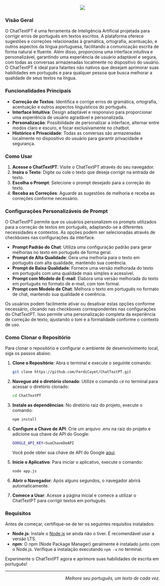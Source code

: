 <div align='center'>
  <a href='https://chattextpt.vercel.app/'>
    <img src='https://lh3.googleusercontent.com/pw/AP1GczOgn3D9ODkHCcasM2tQwjG7BlGzrbRE74u1BSR0SgHt1NrFHHvaWgHWCUmdzD1_HpLp72ArNSmQlulzPNhY9K4_HV0r1pCfvzOyGPFt25vLM1U4-C7J4ISi1_FCx9dLJIfdUcUr8kVE047zj9IylBW3lg=w820-h320-s-no-gm'>
  </a>
</div>

### Visão Geral

O ChatTextPT é uma ferramenta de Inteligência Artificial projetada para corrigir erros de português em textos escritos. A plataforma oferece sugestões e correções relacionadas à gramática, ortografia, acentuação, e outros aspectos da língua portuguesa, facilitando a comunicação escrita de forma natural e fluente. Além disso, proporciona uma interface intuitiva e personalizável, garantindo uma experiência de usuário adaptável e segura, com todas as conversas armazenadas localmente no dispositivo do usuário. O ChatTextPT é ideal para falantes não nativos que desejam aprimorar suas habilidades em português e para qualquer pessoa que busca melhorar a qualidade de seus textos na língua.

### Funcionalidades Principais

- **Correção de Textos**: Identifica e corrige erros de gramática, ortografia, acentuação e outros aspectos linguísticos do português.
- **Interface Intuitiva**: Design adaptável e responsivo para proporcionar uma experiência de usuário agradável e personalizada.
- **Personalização**: Possibilidade de personalizar a interface, alternar entre modos claro e escuro, e focar exclusivamente no chatbot.
- **Histórico e Privacidade**: Todas as conversas são armazenadas localmente no dispositivo do usuário para garantir privacidade e segurança.

### Como Usar

1. **Acesse o ChatTextPT**: Visite o ChatTextPT através do seu navegador.
2. **Insira o Texto**: Digite ou cole o texto que deseja corrigir na entrada de texto.
3. **Escolha o Prompt**: Selecione o prompt desejado para a correção do texto.
4. **Receba as Correções**: Aguarde as sugestões de melhoria e receba as correções conforme necessário.

### Configurações Personalizáveis de Prompt

O ChatTextPT permite que os usuários personalizem os prompts utilizados para a correção de textos em português, adaptando-se a diferentes necessidades e contextos. As opções podem ser selecionadas através de checkboxes nas configurações da interface.

- **Prompt Padrão do Chat**: Utiliza uma configuração padrão para gerar melhorias no texto em português de forma geral.
- **Prompt de Alta Qualidade**: Gera uma melhoria para o texto em português com alta qualidade, mantendo sua coerência.
- **Prompt de Baixa Qualidade**: Fornece uma versão melhorada do texto em português com uma qualidade mais simples e acessível.
- **Prompt com Modelo de E-mail**: Elabora uma versão melhorada do texto em português no formato de e-mail, com tom formal.
- **Prompt com Modelo de Chat**: Melhora o texto em português no formato de chat, mantendo sua qualidade e coerência.

Os usuários podem facilmente ativar ou desativar estas opções conforme necessário, clicando nas checkboxes correspondentes nas configurações do ChatTextPT. Isso permite uma personalização completa da experiência de correção de texto, ajustando o tom e a formalidade conforme o contexto de uso.

### Como Clonar o Repositório

Para clonar o repositório e configurar o ambiente de desenvolvimento local, siga os passos abaixo:

1. **Clone o Repositório**: Abra o terminal e execute o seguinte comando:
    ```bash
    git clone https://github.com/FerdiCayet/ChatTextPT.git
    ```

2. **Navegue até o diretório clonado**: Utilize o comando `cd` no terminal para acessar o diretório clonado:
    ```bash
    cd ChatTextPT
    ```

3. **Instale as dependências**: No diretório raiz do projeto, execute o comando:
    ```bash
    npm install
    ```
4. **Configure a Chave de API**: Crie um arquivo .env na raiz do projeto e adicione sua chave de API do Google:
    ```bash
    GOOGLE_API_KEY=SuaChaveDeAPI
    ```
    Você pode obter sua chave de API do Google [aqui](https://aistudio.google.com/app/apikey).

5. **Inicie o Aplicativo**: Para iniciar o aplicativo, execute o comando:
    ```bash
    node app.js
    ```

6. **Abrir o Navegador**: Após alguns segundos, o navegador abrirá automaticamente.
7. **Comece a Usar**: Acesse a página inicial e comece a utilizar o ChatTextPT para corrigir textos em português.


### Requisitos

Antes de começar, certifique-se de ter os seguintes requisitos instalados:

- **Node.js**: Instale o [Node.js](https://nodejs.org/) se ainda não o tiver. É recomendável usar a versão LTS.
- **npm**: O npm (Node Package Manager) geralmente é instalado junto com o Node.js. Verifique a instalação executando `npm -v` no terminal.

Experimente o ChatTextPT agora e aprimore suas habilidades de escrita em português!

<hr>
<p align="right"><i>Melhore seu português, um texto de cada vez.</i></p>
